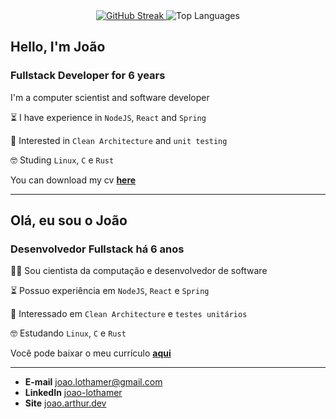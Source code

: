 <div align="center">

  <a href="https://git.io/streak-stats">
    <img src="https://github-readme-streak-stats.herokuapp.com/?user=joao-arthur&theme=dark" alt="GitHub Streak" />
  </a>

  <img src="https://github-readme-stats.vercel.app/api/top-langs?username=joao-arthur&layout=compact&show_icons=true&theme=dark" alt="Top Languages" />

</div>

## Hello, I'm João

### Fullstack Developer for 6 years

I'm a computer scientist and software developer

⏳ I have experience in `NodeJS`, `React` and `Spring`

🤔 Interested in `Clean Architecture` and `unit testing`

🤓 Studing `Linux`, `C` e `Rust`

You can download my cv
[**here**](https://github.com/joao-arthur/aboutme.md/releases/latest/download/curriculum-joao-arthur-en.pdf)

---

## Olá, eu sou o João

### Desenvolvedor Fullstack há 6 anos

👨‍💻 Sou cientista da computação e desenvolvedor de software

⏳ Possuo experiência em `NodeJS`, `React` e `Spring`

🤔 Interessado em `Clean Architecture` e `testes unitários`

🤓 Estudando `Linux`, `C` e `Rust`

Você pode baixar o meu currículo
[**aqui**](https://github.com/joao-arthur/aboutme.md/releases/latest/download/curriculum-joao-arthur-pt.pdf)

---

- **E-mail** [joao.lothamer@gmail.com](mailto://joao.lothamer@gmail.com)
- **LinkedIn** [joao-lothamer](https://www.linkedin.com/in/joao-lothamer)
- **Site** [joao.arthur.dev](https://www.joao-arthur.dev)
